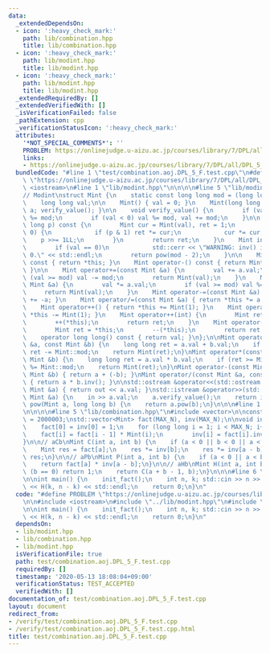 ```yaml
---
data:
  _extendedDependsOn:
  - icon: ':heavy_check_mark:'
    path: lib/combination.hpp
    title: lib/combination.hpp
  - icon: ':heavy_check_mark:'
    path: lib/modint.hpp
    title: lib/modint.hpp
  - icon: ':heavy_check_mark:'
    path: lib/modint.hpp
    title: lib/modint.hpp
  _extendedRequiredBy: []
  _extendedVerifiedWith: []
  _isVerificationFailed: false
  _pathExtension: cpp
  _verificationStatusIcon: ':heavy_check_mark:'
  attributes:
    '*NOT_SPECIAL_COMMENTS*': ''
    PROBLEM: https://onlinejudge.u-aizu.ac.jp/courses/library/7/DPL/all/DPL_5_F
    links:
    - https://onlinejudge.u-aizu.ac.jp/courses/library/7/DPL/all/DPL_5_F
  bundledCode: "#line 1 \"test/combination.aoj.DPL_5_F.test.cpp\"\n#define PROBLEM\
    \ \"https://onlinejudge.u-aizu.ac.jp/courses/library/7/DPL/all/DPL_5_F\"\n\n#include\
    \ <iostream>\n#line 1 \"lib/modint.hpp\"\n\n\n\n#line 5 \"lib/modint.hpp\"\n\n\
    // Modint\nstruct Mint {\n    static const long long mod = (long long)1e9 + 7;\n\
    \    long long val;\n\n    Mint() { val = 0; }\n    Mint(long long a) { val =\
    \ a; verify_value(); }\n\n    void verify_value() {\n        if (val >= mod) val\
    \ %= mod;\n        if (val < 0) val %= mod, val += mod;\n    }\n\n    Mint pow(long\
    \ long p) const {\n        Mint cur = Mint(val), ret = 1;\n        while (p >\
    \ 0) {\n            if (p & 1) ret *= cur;\n            cur *= cur;\n        \
    \    p >>= 1LL;\n        }\n        return ret;\n    }\n    Mint inv() const {\n\
    \        if (val == 0)\n            std::cerr << \"WARNING: inv() is called with\
    \ 0.\" << std::endl;\n        return pow(mod - 2);\n    }\n\n    Mint operator+()\
    \ const { return *this; }\n    Mint operator-() const { return Mint(mod - val);\
    \ }\n\n    Mint operator+=(const Mint &a) {\n        val += a.val;\n        if\
    \ (val >= mod) val -= mod;\n        return Mint(val);\n    }\n    Mint operator*=(const\
    \ Mint &a) {\n        val *= a.val;\n        if (val >= mod) val %= mod;\n   \
    \     return Mint(val);\n    }\n    Mint operator-=(const Mint &a) { return *this\
    \ += -a; }\n    Mint operator/=(const Mint &a) { return *this *= a.inv(); }\n\n\
    \    Mint operator++() { return *this += Mint(1); }\n    Mint operator--() { return\
    \ *this -= Mint(1); }\n    Mint operator++(int) {\n        Mint ret = *this;\n\
    \        ++(*this);\n        return ret;\n    }\n    Mint operator--(int) {\n\
    \        Mint ret = *this;\n        --(*this);\n        return ret;\n    }\n\n\
    \    operator long long() const { return val; }\n};\n\nMint operator+(const Mint\
    \ &a, const Mint &b) {\n    long long ret = a.val + b.val;\n    if (ret >= Mint::mod)\
    \ ret -= Mint::mod;\n    return Mint(ret);\n}\nMint operator*(const Mint &a, const\
    \ Mint &b) {\n    long long ret = a.val * b.val;\n    if (ret >= Mint::mod) ret\
    \ %= Mint::mod;\n    return Mint(ret);\n}\nMint operator-(const Mint &a, const\
    \ Mint &b) { return a + (-b); }\nMint operator/(const Mint &a, const Mint &b)\
    \ { return a * b.inv(); }\n\nstd::ostream &operator<<(std::ostream &out, const\
    \ Mint &a) { return out << a.val; }\nstd::istream &operator>>(std::istream &in,\
    \ Mint &a) {\n    in >> a.val;\n    a.verify_value();\n    return in;\n}\n\nMint\
    \ pow(Mint a, long long b) {\n    return a.pow(b);\n}\n\n\n#line 1 \"lib/combination.hpp\"\
    \n\n\n\n#line 5 \"lib/combination.hpp\"\n#include <vector>\n\nconstexpr int MAX_N\
    \ = 2000003;\nstd::vector<Mint> fact(MAX_N), inv(MAX_N);\n\nvoid init_fact() {\n\
    \    fact[0] = inv[0] = 1;\n    for (long long i = 1; i < MAX_N; i++) {\n    \
    \    fact[i] = fact[i - 1] * Mint(i);\n        inv[i] = fact[i].inv();\n    }\n\
    }\n\n// aCb\nMint C(int a, int b) {\n    if (a < 0 || b < 0 || a < b) return 0;\n\
    \    Mint res = fact[a];\n    res *= inv[b];\n    res *= inv[a - b];\n    return\
    \ res;\n}\n\n// aPb\nMint P(int a, int b) {\n    if (a < 0 || a < b) return 0;\n\
    \    return fact[a] * inv[a - b];\n}\n\n// aHb\nMint H(int a, int b) {\n    if\
    \ (b == 0) return 1;\n    return C(a + b - 1, b);\n}\n\n\n#line 6 \"test/combination.aoj.DPL_5_F.test.cpp\"\
    \n\nint main() {\n    init_fact();\n    int n, k; std::cin >> n >> k;\n    std::cout\
    \ << H(k, n - k) << std::endl;\n    return 0;\n}\n"
  code: "#define PROBLEM \"https://onlinejudge.u-aizu.ac.jp/courses/library/7/DPL/all/DPL_5_F\"\
    \n\n#include <iostream>\n#include \"../lib/modint.hpp\"\n#include \"../lib/combination.hpp\"\
    \n\nint main() {\n    init_fact();\n    int n, k; std::cin >> n >> k;\n    std::cout\
    \ << H(k, n - k) << std::endl;\n    return 0;\n}\n"
  dependsOn:
  - lib/modint.hpp
  - lib/combination.hpp
  - lib/modint.hpp
  isVerificationFile: true
  path: test/combination.aoj.DPL_5_F.test.cpp
  requiredBy: []
  timestamp: '2020-05-13 18:08:04+09:00'
  verificationStatus: TEST_ACCEPTED
  verifiedWith: []
documentation_of: test/combination.aoj.DPL_5_F.test.cpp
layout: document
redirect_from:
- /verify/test/combination.aoj.DPL_5_F.test.cpp
- /verify/test/combination.aoj.DPL_5_F.test.cpp.html
title: test/combination.aoj.DPL_5_F.test.cpp
---
```

